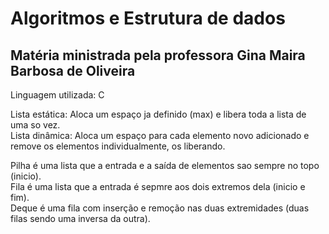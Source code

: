 # Algoritmos e Estrutura de dados

## Matéria ministrada pela professora Gina Maira Barbosa de Oliveira

Linguagem utilizada: C

Lista estática: Aloca um espaço ja definido (max) e libera toda a lista de uma so vez.  
Lista dinâmica: Aloca um espaço para cada elemento novo adicionado e remove os elementos individualmente, os liberando.

Pilha é uma lista que a entrada e a saída de elementos sao sempre no topo (inicio).  
Fila é uma lista que a entrada é sepmre aos dois extremos dela (inicio e fim).  
Deque é uma fila com inserção e remoção nas duas extremidades (duas filas sendo uma inversa da outra).


